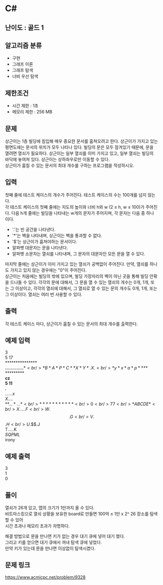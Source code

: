# C#

## 난이도 : 골드 1

## 알고리즘 분류
  - 구현
  - 그래프 이론
  - 그래프 탐색
  - 너비 우선 탐색

## 제한조건
  - 시간 제한 : 1초
  - 메모리 제한 : 256 MB

## 문제
상근이는 1층 빌딩에 침입해 매우 중요한 문서를 훔쳐오려고 한다. 상근이가 가지고 있는 평면도에는 문서의 위치가 모두 나타나 있다. 빌딩의 문은 모두 잠겨있기 때문에, 문을 열려면 열쇠가 필요하다. 상근이는 일부 열쇠를 이미 가지고 있고, 일부 열쇠는 빌딩의 바닥에 놓여져 있다. 상근이는 상하좌우로만 이동할 수 있다.<br/>
상근이가 훔칠 수 있는 문서의 최대 개수를 구하는 프로그램을 작성하시오.<br/>


## 입력
첫째 줄에 테스트 케이스의 개수가 주어진다. 테스트 케이스의 수는 100개를 넘지 않는다.<br/>
각 테스트 케이스의 첫째 줄에는 지도의 높이와 너비 h와 w (2 ≤ h, w ≤ 100)가 주어진다. 다음 h개 줄에는 빌딩을 나타내는 w개의 문자가 주어지며, 각 문자는 다음 중 하나이다.<br/>

  - '.'는 빈 공간을 나타낸다.
  - '*'는 벽을 나타내며, 상근이는 벽을 통과할 수 없다.
  - '$'는 상근이가 훔쳐야하는 문서이다.
  - 알파벳 대문자는 문을 나타낸다.
  - 알파벳 소문자는 열쇠를 나타내며, 그 문자의 대문자인 모든 문을 열 수 있다.

마지막 줄에는 상근이가 이미 가지고 있는 열쇠가 공백없이 주어진다. 만약, 열쇠를 하나도 가지고 있지 않는 경우에는 "0"이 주어진다.<br/>
상근이는 처음에는 빌딩의 밖에 있으며, 빌딩 가장자리의 벽이 아닌 곳을 통해 빌딩 안팎을 드나들 수 있다. 각각의 문에 대해서, 그 문을 열 수 있는 열쇠의 개수는 0개, 1개, 또는 그 이상이고, 각각의 열쇠에 대해서, 그 열쇠로 열 수 있는 문의 개수도 0개, 1개, 또는 그 이상이다. 열쇠는 여러 번 사용할 수 있다.<br/>


## 출력
각 테스트 케이스 마다, 상근이가 훔칠 수 있는 문서의 최대 개수를 출력한다.<br/>

## 예제 입력
3<br/>
5 17<br/>
*****************<br/>
.............**$*<br/>
*B*A*P*C**X*Y*.X.<br/>
*y*x*a*p**$*$**$*<br/>
*****************<br/>
cz<br/>
5 11<br/>
*.*********<br/>
*...*...*x*<br/>
*X*.*.*.*.*<br/>
*$*...*...*<br/>
***********<br/>
0<br/>
7 7<br/>
*ABCDE*<br/>
X.....F<br/>
W.$$$.G<br/>
V.$$$.H<br/>
U.$$$.J<br/>
T.....K<br/>
*SQPML*<br/>
irony<br/>

## 예제 출력
3<br/>
1<br/>
0<br/>


## 풀이
열쇠가 26개 있고, 맵의 크기가 1만까지 올 수 있다.<br/>
비트마스킹으로 열쇠 상황을 보유한 board로 만들면 100억 ≤ 1만 x 2^ 26 장소를 탐색할 수 있어<br/>
시간 초과나 메모리 초과가 자명하다.<br/>


해결 방법으로 문을 만나면 키가 없는 경우 대기 큐에 넣어 대기 했다.<br/>
그리고 키를 얻으면 대기 큐에서 꺼내 탐색 큐에 넣었다.<br/>
만약 키가 있는데 문을 만나면 이상없이 탐색시켰다.<br/>


## 문제 링크
https://www.acmicpc.net/problem/9328